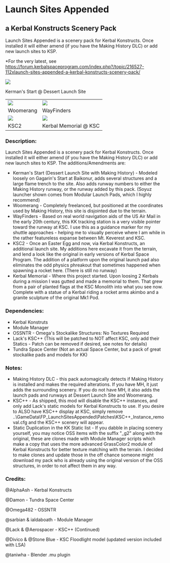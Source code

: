 # Launch Sites Appended
## a Kerbal Konstructs Scenery Pack
Launch Sites Appended is a scenery pack for Kerbal Konstructs. Once installed it will either amend (if you have the Making History DLC) or add new launch sites to KSP.

*For the very latest, see https://forum.kerbalspaceprogram.com/index.php?/topic/216527-112xlaunch-sites-appended-a-kerbal-konstructs-scenery-pack/

![](http://imgur.com/WYj0tajl.png)

Kerman's Start @ Dessert Launch Site

|   |   |
| --- | --- |
| ![](http://imgur.com/cM1rNkEm.png) | ![](http://imgur.com/YsXHnZDm.png) |
| Woomerang | WayFinders |
| ![](http://imgur.com/UgcSMQQm.png) | ![](http://imgur.com/zDhKu4Dm.png) |
| KSC2 | Kerbal Memorial @ KSC |

### Description:

Launch Sites Appended is a scenery pack for Kerbal Konstructs. Once installed it will either amend (if you have the Making History DLC) or add new launch sites to KSP.
The additions/Amendments are:

* Kerman's Start (Dessert Launch Site with Making History) - Modeled loosely on Gagarin's Start at Baikonur, adds several structures and a large flame trench to the site. Also adds runway numbers to either the Making History runway, or the runway added by this pack. (Soyuz launcher shown comes from Modular Launch Pads, which I highly recommend)
* Woomerang - Completely freelanced, but positioned at the coordinates used by Making History, this site is disjointed due to the terrain.
* WayFinders - Based on real world navigation aids of the US Air Mail in the early 20th century, this KK tracking station is a very visible pointer toward the runway at KSC. I use this as a guidance marker for my shuttle approaches - helping me to visually perceive where I am while in the rather featureless expanse between Mt. Keverest and KSC.
* KSC2 - Once an Easter Egg and now, via Kerbal Konstructs, an additional launch site. My additions here excavate it from the terrain, and lend a look like the original in early versions of Kerbal Space Program. The addition of a platform upon the original launch pad also eliminates the odd physics phreakout that sometimes happened when spawning a rocket here. (There is still no runway)
* Kerbal Memorial - Where this project started. Upon loosing 2 Kerbals during a mission I was gutted and made a memorial to them. That grew from a pair of planted flags at the KSC Monolith into what you see now. Complete with a statue of a Kerbal riding a rocket arms akimbo and a granite sculpture of the original Mk1 Pod.

### Dependencies:

* Kerbal Konstruts
* Module Manager
* OSSNTR - Omega's Stockalike Structures: No Textures Required
* Lack's KSC++ (This will be patched to NOT affect KSC, only add their Statics - Patch can be removed if desired, see notes for details)
* Tundra Space Center (Not an actual Space Center, but a pack of great stockalike pads and models for KK)

### Notes:

* Making History DLC - this pack automagically detects if Making History is installed and makes the required alterations. If you have MH, it just adds the surrounding scenery. If you do not have MH, it also adds the launch pads and runways at Dessert Launch Site and Woomerang.
* KSC++ - As shipped, this mod will disable the KSC++ instances, and only add Lack's static models for Kerbal Konstructs to use. If you desire to ALSO have KSC++ display at KSC, simply remove ..\GameData\FP_LaunchSitesAppended\Patches\KSC++_Instance_removal.cfg and the KSC++ scenery will appear.
* Static Duplication in the KK Static list - If you dabble in placing scenery yourself, you may notice OSS items with the suffix "_g2" along with the original, these are clones made with Module Manager scripts which make a copy that uses the more advanced GrassColor2 module of Kerbal Konstructs for better texture matching with the terrain. I decided to make clones and update those in the off chance someone might download my pack who is already using the original version of the OSS structures, in order to not affect them in any way.

### Credits:

@AlphaAsh  - Kerbal Konstructs

@Damon - Tundra Space Center

@Omega482 - OSSNTR

@sarbian & ialdaboath - Module Manager

@Lack & @Aerospacer - KSC++ (Continued)

@Divico & @Stone Blue - KSC Floodlight model (updated version included with LSA)

@taniwha - Blender .mu plugin
